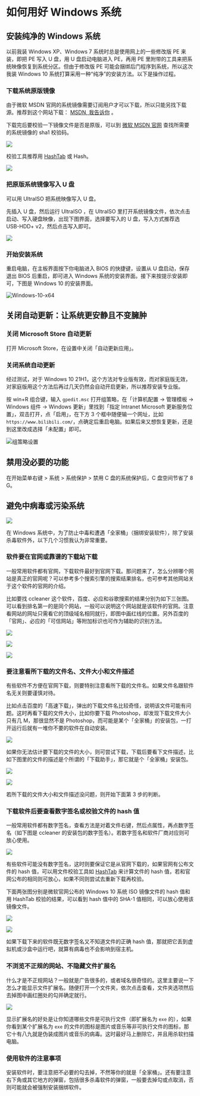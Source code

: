 # 如何用好 Windows 系统

## 安装纯净的 Windows 系统

以前我装 Windows XP、Windows 7 系统时总是使用网上的一些修改版 PE 来装，即把 PE 写入 U 盘，用 U 盘启动电脑进入 PE，再用 PE 里附带的工具来把系统映像恢复到系统分区。但由于修改版 PE 可能会捆绑后门程序到系统，所以这次我装 Windows 10 系统打算采用一种“纯净”的安装方法。以下是操作过程。

### 下载系统原版镜像

由于微软 MSDN 官网的系统镜像需要订阅用户才可以下载，所以只能另找下载源。推荐到这个网站下载： [MSDN, 我告诉你](http://www.itellyou.cn/) 。

下载完后要校验一下镜像文件是否是原版，可以到 [微软 MSDN 官网](https://msdn.microsoft.com/zh-cn/subscriptions/downloads/) 查找所需要的系统镜像的 sha1 校验码。

![](C:/My/1-BinaryFiles/9-MarkdownFileImages/msdn.png)

校验工具推荐用 [HashTab](http://implbits.com/products/hashtab/) 或 Hash。

![](C:/My/1-BinaryFiles/9-MarkdownFileImages/hashtab.png)

### 把原版系统镜像写入 U 盘

可以用 UltraISO 把系统映像写入 U 盘。

先插入 U 盘，然后运行 UltraISO ，在 UltraISO 里打开系统镜像文件，依次点击启动、写入硬盘映像，出现下图界面，选择要写入的 U 盘，写入方式推荐选 USB-HDD+ v2，然后点击写入即可。

![](C:/My/1-BinaryFiles/9-MarkdownFileImages/UltraISO.png)

### 开始安装系统

重启电脑，在主板界面按下你电脑进入 BIOS 的快捷键，设置从 U 盘启动，保存退出 BIOS 后重启，即可进入 Windows 系统的安装界面。接下来按提示安装即可，下图是 Windows 10 的安装界面。

![Windows-10-x64](C:/My/1-BinaryFiles/9-MarkdownFileImages/Windows-10-x64.png)

## 关闭自动更新：让系统更安静且不变臃肿

### 关闭 Microsoft Store 自动更新

打开 Microsoft Store，在设置中关闭「自动更新应用」。

### 关闭系统自动更新

经过测试，对于 Windows 10 21H1，这个方法对专业版有效，而对家庭版无效，对家庭版用这个方法后再过几天仍然会自动开启更新，所以推荐安装专业版。

按 win+R 组合键，输入 `gpedit.msc` 打开组策略，在「计算机配置 -> 管理模板 -> Windows 组件 -> Windows 更新」里找到「指定 Intranet Microsoft 更新服务位置」，双击打开，点「启用」，在下方 3 个框中随便输一个网址，比如 `https://www.bilibili.com/`，点确定后重启电脑。如果后来又想恢复更新，还是到这里改成选择「未配置」即可。

![组策略设置](C:/My/1-BinaryFiles/9-MarkdownFileImages/image-20210723151216167.png)

## 禁用没必要的功能

在开始菜单右键 > 系统 > 系统保护 > 禁用 C 盘的系统保护后，C 盘空间节省了 8 G。

## 避免中病毒或污染系统

![](C:/My/1-BinaryFiles/9-MarkdownFileImages/20200807002052-hacker-4031973_1280.jpg)

在 Windows 系统中，为了防止中毒和遭遇「全家桶」（捆绑安装软件），除了安装杀毒软件外，以下几个习惯我认为非常重要。

### 软件要在官网或靠谱的下载站下载

一般常用软件都有官网，下载软件最好到官网下载。那问题来了，怎么分辨哪个网站是真正的官网呢？可以参考多个搜索引擎的搜索结果排名，也可参考其他网站关于这个软件的官网的介绍。

比如要找 ccleaner 这个软件，百度、必应和谷歌搜索的结果分别为如下三张图。可以看到排名第一的是同个网站，一般可以说明这个网站就是该软件的官网。注意看网站的网址只需看它的顶级域名相同就行，即图中画红线的位置。另外百度的「官网」、必应的「可信网站」等附加标识也可作为辅助的识别方法。

![](C:/My/1-BinaryFiles/9-MarkdownFileImages/2017-04-12_193858.png)

![](C:/My/1-BinaryFiles/9-MarkdownFileImages/2017-04-12_194011.png)

![](C:/My/1-BinaryFiles/9-MarkdownFileImages/2017-04-12_194339.png)

### 要注意看所下载的文件名、文件大小和文件描述

有些软件不方便在官网下载，则要特别注意看所下载的文件名。如果文件名跟软件名无关则要谨慎对待。

比如点击百度的「高速下载」，弹出的下载文件名比较奇怪，说明该文件可能有问题。这时再看下载的文件大小，比如你要下载 Photoshop，却发现下载文件大小只有几 M，那很显然不是 Photoshop，而可能是某个「全家桶」的安装包，一打开运行后就有一堆你不要的软件在自动安装。

![](C:/My/1-BinaryFiles/9-MarkdownFileImages/2017-04-12_210913.png)

如果你无法估计要下载的文件的大小，则可尝试下载，下载后要看下文件描述，比如下图里的文件的描述是个所谓的「下载助手」，那它就是个「全家桶」安装包。

![](C:/My/1-BinaryFiles/9-MarkdownFileImages/2017-04-12_203019.png)

![](C:/My/1-BinaryFiles/9-MarkdownFileImages/2017-04-12_204644.png)

若所下载的文件大小和文件描述没问题，则开始下面第 3 步的判断。

### 下载软件后要查看数字签名或校验文件的 hash 值

一般常用软件都有数字签名，查看方法是对着文件右键，然后点属性，再点数字签名（如下图是 ccleaner 的安装包的数字签名）。若数字签名和软件厂商对应则可放心使用。

![](C:/My/1-BinaryFiles/9-MarkdownFileImages/2017-04-12_200439.png)

有些软件可能没有数字签名，这时则要保证它是从官网下载的，如果官网有公布文件的 hash 值，可以用文件校验工具如 [HashTab](http://implbits.com/products/hashtab/) 来计算文件的 hash 值，若和官网公布的相同则可放心，如果不同则尝试去重新下载再校验。

下面两张图分别是微软官网公布的 Windows 10 系统 ISO 镜像文件的 hash 值和用 HashTab 校验的结果，可以看到 hash 值中的 SHA-1 值相同，可以放心使用该镜像文件。

![](C:/My/1-BinaryFiles/9-MarkdownFileImages/msdn.png)

![](C:/My/1-BinaryFiles/9-MarkdownFileImages/hashtab.png)

如果下载下来的软件既无数字签名又不知道文件的正确 hash 值，那就把它丢到虚拟机或沙盒中运行吧，就算有病毒也不会影响到宿主机。

### 不浏览不正规的网站、不隐藏文件扩展名

什么才是不正规网站？一般就是广告很多的，或者域名很奇怪的。这里主要说一下怎么才能显示文件扩展名。随便打开一个文件夹，依次点击查看，文件夹选项然后去掉图中画红圈处的勾并确定就行。

![](C:/My/1-BinaryFiles/9-MarkdownFileImages/2017-04-12_214211.png)

显示扩展名的好处是让你知道哪些文件是可执行文件（即扩展名为 `exe` 的），如果你看到某个扩展名为 `exe` 的文件的图标是图片或音乐等非可执行文件的图标，那它十有八九就是伪装成图片或音乐的病毒。这时最好马上删除它，并且用杀软扫描电脑。

### 使用软件的注意事项

安装软件时，要注意把不必要的勾去掉，不然等你的就是「全家桶」。还有要注意右下角或其它地方的弹窗，包括很多杀毒软件的弹窗，一般要去掉勾或点取消，否则可能就会被强制安装捆绑软件。

